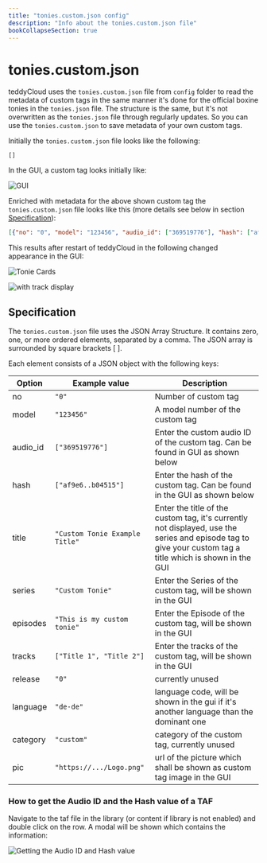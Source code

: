 ```yaml
---
title: "tonies.custom.json config"
description: "Info about the tonies.custom.json file"
bookCollapseSection: true
---
```

# tonies.custom.json
teddyCloud uses the `tonies.custom.json` file from `config` folder to read the metadata of custom tags in the same manner it's done for the official boxine tonies in the `tonies.json` file. The structure is the same, but it's not overwritten as the `tonies.json` file through regularly updates. So you can use the `tonies.custom.json` to save metadata of your own custom tags.

Initially the `tonies.custom.json` file looks like the following:

```
[]
```

In the GUI, a custom tag looks initially like:

![GUI](/img/tonies-custom-json_empty.png)

Enriched with metadata for the above shown custom tag the `tonies.custom.json` file looks like this (more details see below in section [Specification](#specification)):

```json
[{"no": "0", "model": "123456", "audio_id": ["369519776"], "hash": ["af9e61a9c1b12138fb060908d595742334b04515"], "title": "Custom Tonie Example Title", "series": "Custom Tonies", "episodes": "This is my custom tonie", "tracks": ["Title 1", "Title 2", "Title 3", "Title 4", "Title 5", "Title 6", "Title 7", "Title 8", "Title 9", "Title 10"], "release": "0", "language": "de-de", "category": "custom", "pic": "https://upload.wikimedia.org/wikipedia/en/6/6b/Hello_Web_Series_%28Wordmark%29_Logo.png"}]
```

This results after restart of teddyCloud in the following changed appearance in the GUI:


![Tonie Cards](/img/tonies-custom-json_filled1.png)


![with track display](/img/tonies-custom-json_filled2.png)


## Specification

The `tonies.custom.json` file uses the JSON Array Structure.  It contains zero, one, or more ordered elements, separated by a comma. The JSON array is surrounded by square brackets [ ].

Each element consists of a JSON object with the following keys:


| Option         | Example value                                                                               | Description |
|----------------|---------------------------------------------------------------------------------------------|-------------|
| no             | `"0"`                                                                                       | Number of custom tag |
| model          | `"123456"`                                                                                        | A model number of the custom tag |
| audio_id       | `["369519776"]`                                                                             | Enter the custom audio ID of the custom tag. Can be found in GUI as shown below |
| hash           | `["af9e6..b04515"]`                                              | Enter the hash of the custom tag. Can be found in the GUI as shown below |
| title          | `"Custom Tonie Example Title"`                                                              | Enter the title of the custom tag, it's currently not displayed, use the series and episode tag to give your custom tag a title which is shown in the GUI |
| series         | `"Custom Tonie"`                                                                            | Enter the Series of the custom tag, will be shown in the GUI |
| episodes       | `"This is my custom tonie"`                                                                 | Enter the Episode of the custom tag, will be shown in the GUI |
| tracks         | `["Title 1", "Title 2"]`                                                               | Enter the tracks of the custom tag, will be shown in the GUI |
| release        | `"0"`                                                                                       | currently unused |
| language       | `"de-de"`                                                                                   | language code, will be shown in the gui if it's another language than the dominant one |
| category       | `"custom"`                                                                                  | category of the custom tag, currently unused |
| pic            | `"https://.../Logo.png"` | url of the picture which shall be shown as custom tag image in the GUI |

### How to get the Audio ID and the Hash value of a TAF

Navigate to the taf file in the library (or content if library is not enabled) and double click on the row. A modal will be shown which contains the information:

![Getting the Audio ID and Hash value](/img/tonies-custom-json_getaudioid_hash.png)

